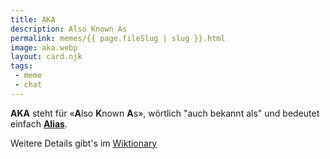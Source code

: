 ```yaml
---
title: AKA
description: Also Known As
permalink: memes/{{ page.fileSlug | slug }}.html
image: aka.webp
layout: card.njk
tags: 
 - meme
 - chat
---
```

**AKA** steht für &laquo;**A**lso **K**nown **A**s&raquo;, wörtlich "auch bekannt als" 
und bedeutet einfach [**Alias**](https://de.wikipedia.org/wiki/Aliasname).

Weitere Details gibt's im [Wiktionary](https://de.wiktionary.org/wiki/aka)
